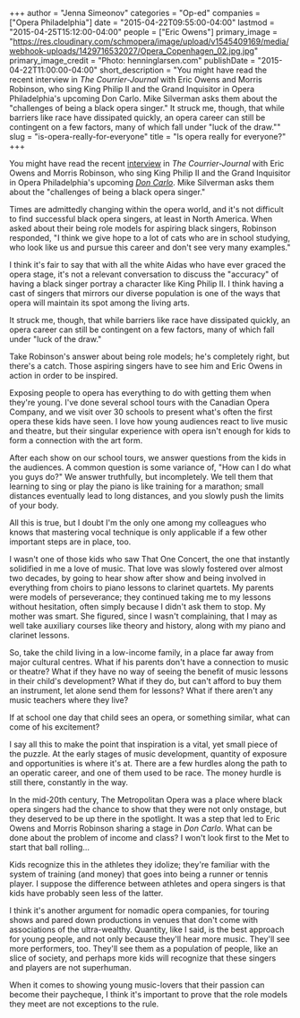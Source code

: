 +++
author = "Jenna Simeonov"
categories = "Op-ed"
companies = ["Opera Philadelphia"]
date = "2015-04-22T09:55:00-04:00"
lastmod = "2015-04-25T15:12:00-04:00"
people = ["Eric Owens"]
primary_image = "https://res.cloudinary.com/schmopera/image/upload/v1545409169/media/webhook-uploads/1429716532027/Opera_Copenhagen_02.jpg.jpg"
primary_image_credit = "Photo: henninglarsen.com"
publishDate = "2015-04-22T11:00:00-04:00"
short_description = "You might have read the recent interview in *The Courrier-Journal* with Eric Owens and Morris Robinson, who sing King Philip II and the Grand Inquisitor in Opera Philadelphia&#039;s upcoming Don Carlo. Mike Silverman asks them about the &quot;challenges of being a black opera singer.&quot; It struck me, though, that while barriers like race have dissipated quickly, an opera career can still be contingent on a few factors, many of which fall under &quot;luck of the draw.&quot;"
slug = "is-opera-really-for-everyone"
title = "Is opera really for everyone?"
+++

You might have read the recent [interview](http://www.courier-journal.com/story/entertainment/arts/music/2015/04/20/challenges-black-opera-singers/26096103/) in *The Courrier-Journal* with Eric Owens and Morris Robinson, who sing King Philip II and the Grand Inquisitor in Opera Philadelphia's upcoming [*Don Carlo*](https://www.operaphila.org/whats-on/on-stage-2014-2015/don-carlo/). Mike Silverman asks them about the "challenges of being a black opera singer."

Times are admittedly changing within the opera world, and it's not difficult to find successful black opera singers, at least in North America. When asked about their being role models for aspiring black singers, Robinson responded, "I think we give hope to a lot of cats who are in school studying, who look like us and pursue this career and don't see very many examples."

I think it's fair to say that with all the white Aidas who have ever graced the opera stage, it's not a relevant conversation to discuss the "accuracy" of having a black singer portray a character like King Philip II. I think having a cast of singers that mirrors our diverse population is one of the ways that opera will maintain its spot among the living arts.

It struck me, though, that while barriers like race have dissipated quickly, an opera career can still be contingent on a few factors, many of which fall under "luck of the draw."

Take Robinson's answer about being role models; he's completely right, but there's a catch. Those aspiring singers have to see him and Eric Owens in action in order to be inspired.

Exposing people to opera has everything to do with getting them when they're young. I've done several school tours with the Canadian Opera Company, and we visit over 30 schools to present what's often the first opera these kids have seen. I love how young audiences react to live music and theatre, but their singular experience with opera isn't enough for kids to form a connection with the art form.

After each show on our school tours, we answer questions from the kids in the audiences. A common question is some variance of, "How can I do what you guys do?" We answer truthfully, but incompletely. We tell them that learning to sing or play the piano is like training for a marathon; small distances eventually lead to long distances, and you slowly push the limits of your body.

All this is true, but I doubt I'm the only one among my colleagues who knows that mastering vocal technique is only applicable if a few other important steps are in place, too.

I wasn't one of those kids who saw That One Concert, the one that instantly solidified in me a love of music. That love was slowly fostered over almost two decades, by going to hear show after show and being involved in everything from choirs to piano lessons to clarinet quartets. My parents were models of perseverance; they continued taking me to my lessons without hesitation, often simply because I didn't ask them to stop. My mother was smart. She figured, since I wasn't complaining, that I may as well take auxiliary courses like theory and history, along with my piano and clarinet lessons.

So, take the child living in a low-income family, in a place far away from major cultural centres. What if his parents don't have a connection to music or theatre? What if they have no way of seeing the benefit of music lessons in their child's development? What if they do, but can't afford to buy them an instrument, let alone send them for lessons? What if there aren't any music teachers where they live?

If at school one day that child sees an opera, or something similar, what can come of his excitement?

I say all this to make the point that inspiration is a vital, yet small piece of the puzzle. At the early stages of music development, quantity of exposure and opportunities is where it's at. There are a few hurdles along the path to an operatic career, and one of them used to be race. The money hurdle is still there, constantly in the way.

In the mid-20th century, The Metropolitan Opera was a place where black opera singers had the chance to show that they were not only onstage, but they deserved to be up there in the spotlight. It was a step that led to Eric Owens and Morris Robinson sharing a stage in *Don Carlo*. What can be done about the problem of income and class? I won't look first to the Met to start that ball rolling...

Kids recognize this in the athletes they idolize; they're familiar with the system of training (and money) that goes into being a runner or tennis player. I suppose the difference between athletes and opera singers is that kids have probably seen less of the latter.

I think it's another argument for nomadic opera companies, for touring shows and pared down productions in venues that don't come with associations of the ultra-wealthy. Quantity, like I said, is the best approach for young people, and not only because they'll hear more music. They'll see more performers, too. They'll see them as a population of people, like an slice of society, and perhaps more kids will recognize that these singers and players are not superhuman.

When it comes to showing young music-lovers that their passion can become their paycheque, I think it's important to prove that the role models they meet are not exceptions to the rule. 


